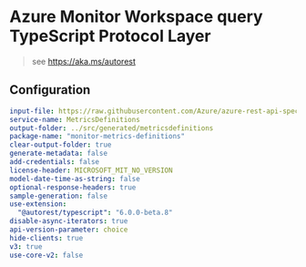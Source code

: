 # Azure Monitor Workspace query TypeScript Protocol Layer

> see https://aka.ms/autorest

## Configuration

```yaml
input-file: https://raw.githubusercontent.com/Azure/azure-rest-api-specs/master/specification/monitor/resource-manager/Microsoft.Insights/stable/2018-01-01/metricDefinitions_API.json
service-name: MetricsDefinitions
output-folder: ../src/generated/metricsdefinitions
package-name: "monitor-metrics-definitions"
clear-output-folder: true
generate-metadata: false
add-credentials: false
license-header: MICROSOFT_MIT_NO_VERSION
model-date-time-as-string: false
optional-response-headers: true
sample-generation: false
use-extension:
  "@autorest/typescript": "6.0.0-beta.8"
disable-async-iterators: true
api-version-parameter: choice
hide-clients: true
v3: true
use-core-v2: false
```
